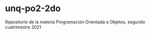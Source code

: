 # unq-po2-2do
Repositorio de la materia Programación Orientada a Objetos, segundo cuatrimestre 2021
